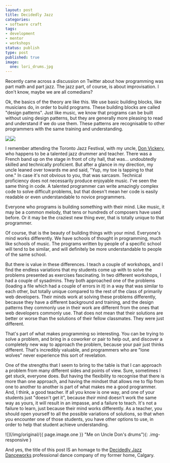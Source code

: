```yaml
---
layout: post
title: Decidedly Jazz
categories:
- software craft
tags:
- development
- mentor
- workshops 
status: publish
type: post
published: true
image:
  one: lori_drums.jpg
---
```


Recently came across a discussion on Twitter about how programming 
was part math and part jazz.  The jazz part, of course, is about 
improvisation.  I don't know, maybe we are all comedians?

Ok, the basics of the theory are like this.  We use basic building 
blocks, like musicians do, in order to build programs.  These building 
blocks are called "design patterns".  Just like music, we know that 
programs can be built without using design patterns, but they are 
generally more pleasing to read and understand if we do use them. 
These patterns are recognisable to other programmers with the same 
training and understanding.
   
[![](http://ws-na.amazon-adsystem.com/widgets/q?_encoding=UTF8&ASIN=0201633612&Format=_SL110_&ID=AsinImage&MarketPlace=CA&ServiceVersion=20070822&WS=1&tag=twg0f-20)](http://www.amazon.ca/gp/product/0201633612/ref=as_li_ss_il?ie=UTF8&camp=15121&creative=390961&creativeASIN=0201633612&linkCode=as2&tag=twg0f-20)![](http://ir-ca.amazon-adsystem.com/e/ir?t=twg0f-20&l=as2&o=15&a=0201633612)
   

I remember attending the Toronto Jazz Festival, with my uncle, 
[Don Vickery](https://itunes.apple.com/ca/album/alone-together/id653166238),
 who happens to be a talented jazz drummer and teacher. There was a French band up on the stage in front of city hall, that 
was... undoubtedly skilled and technically proficient.  But after a 
glance in my direction, my uncle leaned over towards me and said, 
"Yup, my toe is tapping to that one." In case it's not obvious to you, 
that was sarcasm.  Technical proficiency does not necessarily produce 
enjoyable music. I've seen the same thing in code. A talented programmer
can write amazingly complex code to solve difficult problems, but that 
doesn't mean her code is easily readable or even understandable to 
novice programmers. 

Everyone who programs is building something with their mind.  Like music, 
it may be a common melody, that tens or hundreds of composers have used 
before.  Or it may be the craziest new thing ever, that is totally 
unique to that programmer.

Of course, that is the beauty of building things with your mind.
Everyone's mind works differently.  We have schools of thought in 
programming, much like schools of music.  The programs written by people 
of a specific school will tend to be similar, and will definitely be 
more understandable to people of the same school.

But there is value in these differences.  I teach a couple of workshops, 
and I find the endless variations that my students come up with to solve 
the problems presented as exercises fascinating.  In two different 
workshops, I had a couple of sysadmins.  They both approached one of 
the problems (loading a file which had a couple of errors in it) in a 
way that was similar to each other, but totally unique compared to the 
rest of the class of primarily web developers.  Their minds work at 
solving these problems differently, because they have a different 
background and training, and the design patterns they commonly use in 
their work are different from the ones that web developers commonly use. 
That does not mean that their solutions are better or worse than the 
solutions of their fellow classmates.  They were just different.

That's part of what makes programming so interesting.  You can be trying 
to solve a problem, and bring in a coworker or pair to help out, and 
discover a completely new way to approach the problem, because your 
pair just thinks different.  That's incredibly valuable, and programmers 
who are "lone wolves" never experience this sort of revelation.

One of the strengths that I seem to bring to the table is that I can 
approach a problem from many different sides and points of view.  Sure, 
sometimes I get stuck, everyone does.  But having the flexibility to 
recognise that there is more than one approach, and having the mindset 
that allows me to flip from one to another to another is part of what 
makes me a good programmer.  And, I think, a good teacher.  If all you 
know is one way, and one of your students just "doesn't get it", 
because *their* mind doesn't work the same way as yours, it will result 
in an impasse, and a failure to teach.  It's not a failure to learn, 
just because their mind works differently.  As a teacher, you should 
open yourself to all the possible variations of solutions, so that when 
you encounter one of those students, you have other options to use, in 
order to help that student achieve understanding.

![](/img/original/{{ page.image.one }} "Me on Uncle Don's drums"){: .img-responsive }

And yes, the title of this post IS an homage to the 
[Decidedly Jazz Danceworks](http://www.decidedlyjazz.com) professional 
dance company of my former home, Calgary.
